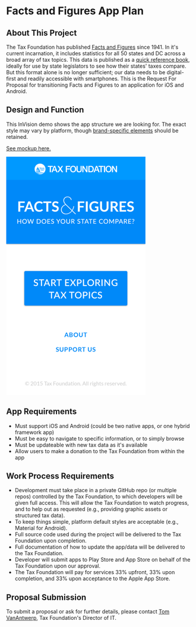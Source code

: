 # Facts and Figures App Plan

## About This Project

The Tax Foundation has published [Facts and Figures](https://github.com/TaxFoundation/data/tree/master/facts-and-figures/2015) since 1941. In it's current incarnation, it includes statistics for all 50 states and DC across a broad array of tax topics. This data is published as a [quick reference book](http://taxfoundation.org/article/facts-figures-2015-how-does-your-state-compare), ideally for use by state legislators to see how their states' taxes compare. But this format alone is no longer sufficient; our data needs to be digital-first and readily accessible with smartphones. This is the Request For Proposal for transitioning Facts and Figures to an application for iOS and Android.

## Design and Function

This InVision demo shows the app structure we are looking for. The exact style may vary by platform, though [brand-specific elements](https://github.com/TaxFoundation/brand-assets) should be retained.

[See mockup here.](https://invis.io/QZ54U1E9H)

![Home Screen](app-home-mockup.png)

## App Requirements

* Must support iOS and Android (could be two native apps, or one hybrid framework app)
* Must be easy to navigate to specific information, or to simply browse
* Must be updateable with new tax data as it's available
* Allow users to make a donation to the Tax Foundation from within the app

## Work Process Requirements

* Development must take place in a private GitHub repo (or multiple repos) controlled by the Tax Foundation, to which developers will be given full access. This will allow the Tax Foundation to watch progress, and to help out as requested (e.g., providing graphic assets or structured tax data).
* To keep things simple, platform default styles are acceptable (e.g., Material for Android).
* Full source code used during the project will be delivered to the Tax Foundation upon completion.
* Full documentation of how to update the app/data will be delivered to the Tax Foundation.
* Developer will submit apps to Play Store and App Store on behalf of the Tax Foundation upon our approval.
* The Tax Foundation will pay for services 33% upfront, 33% upon completion, and 33% upon acceptance to the Apple App Store.

## Proposal Submission

To submit a proposal or ask for further details, please contact [Tom VanAntwerp](mailto:vanantwerp@taxfoundation.org), Tax Foundation's Director of IT.
